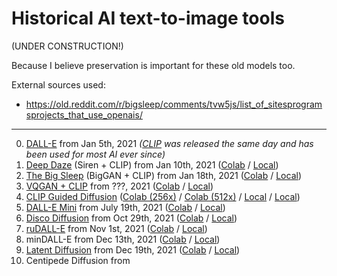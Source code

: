 # Historical AI text-to-image tools

(UNDER CONSTRUCTION!)

Because I believe preservation is important for these old models too.

External sources used:
- https://old.reddit.com/r/bigsleep/comments/tvw5js/list_of_sitesprogramsprojects_that_use_openais/

* * *

0. [DALL-E](https://openai.com/research/dall-e) from Jan 5th, 2021 *([CLIP](https://github.com/openai/CLIP) was released the same day and has been used for most AI ever since)*
1. [Deep Daze](https://web.archive.org/web/20210110224813/https://twitter.com/advadnoun/status/1348382569453113345) (Siren + CLIP) from Jan 10th, 2021 ([Colab](https://colab.research.google.com/drive/1FoHdqoqKntliaQKnMoNs3yn5EALqWtvP) / [Local](https://github.com/lucidrains/deep-daze))
2. [The Big Sleep](https://web.archive.org/web/20210118052557/https://twitter.com/advadnoun/status/1351038053033406468) (BigGAN + CLIP) from Jan 18th, 2021 ([Colab](https://colab.research.google.com/drive/1NCceX2mbiKOSlAd_o7IU7nA9UskKN5WR?usp=sharing) / [Local](https://github.com/lucidrains/big-sleep))
3. [VQGAN + CLIP]() from ???, 2021 ([Colab](https://colab.research.google.com/drive/1_4Jl0a7WIJeqy5LTjPJfZOwMZopG5C-W) / [Local](https://github.com/nerdyrodent/VQGAN-CLIP))
4. [CLIP Guided Diffusion]() ([Colab (256x)](https://colab.research.google.com/drive/12a_Wrfi2_gwwAuN3VvMTwVMz9TfqctNj#scrollTo=X5gODNAMEUCR) / [Colab (512x)](https://colab.research.google.com/drive/1QBsaDAZv8np29FPbvjffbE1eytoJcsgA#scrollTo=VnQjGugaDZPJ) / [Local](https://github.com/nerdyrodent/CLIP-Guided-Diffusion) / [Local](https://github.com/afiaka87/clip-guided-diffusion))
5. [DALL-E Mini](https://wandb.ai/dalle-mini/dalle-mini/reports/DALL-E-mini--Vmlldzo4NjIxODA) from July 19th, 2021 ([Colab]() / [Local]())
6. [Disco Diffusion]() from Oct 29th, 2021 ([Colab](https://colab.research.google.com/github/alembics/disco-diffusion/blob/main/Disco_Diffusion.ipynb) / [Local](https://github.com/MohamadZeina/Disco_Diffusion_Local))
7. [ruDALL-E](https://habr.com/en/companies/sberbank/articles/586926/) from Nov 1st, 2021 ([Colab]() / [Local](https://github.com/ai-forever/ru-dalle))
8. minDALL-E from Dec 13th, 2021 ([Colab](https://colab.research.google.com/github/ouhenio/minDALL-E_notebook/blob/main/minDALLE.ipynb) / [Local](https://github.com/kakaobrain/minDALL-E))
9. [Latent Diffusion](https://arxiv.org/abs/2112.10752) from Dec 19th, 2021 ([Colab](https://colab.research.google.com/github/multimodalart/latent-diffusion-notebook/blob/main/Latent_Diffusion_LAION_400M_model_text_to_image.ipynb) / [Local](https://github.com/CompVis/latent-diffusion))
10. Centipede Diffusion from
